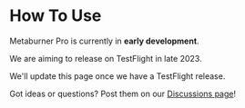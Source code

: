 # How To Use

Metaburner Pro is currently in **early development**.

We are aiming to release on TestFlight in late 2023.

We'll update this page once we have a TestFlight release.

Got ideas or questions? Post them on our [Discussions page](https://github.com/latenitefilms/metaburnerpro/discussions)!